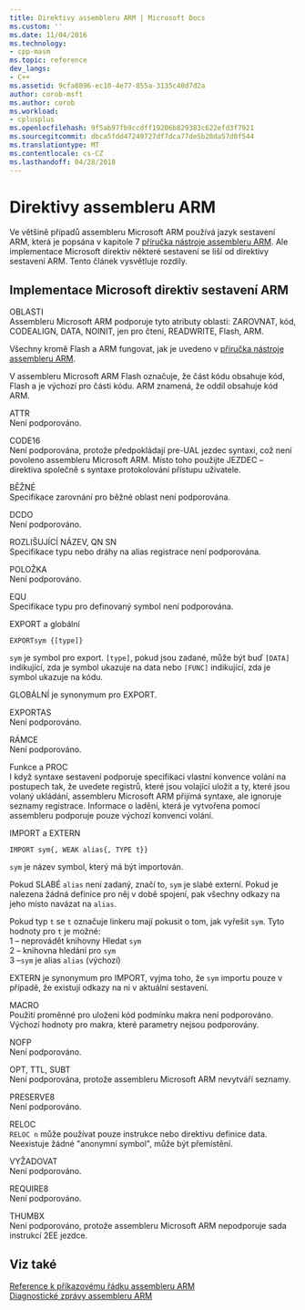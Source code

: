 ```yaml
---
title: Direktivy assembleru ARM | Microsoft Docs
ms.custom: ''
ms.date: 11/04/2016
ms.technology:
- cpp-masm
ms.topic: reference
dev_langs:
- C++
ms.assetid: 9cfa8896-ec10-4e77-855a-3135c40d7d2a
author: corob-msft
ms.author: corob
ms.workload:
- cplusplus
ms.openlocfilehash: 9f5ab97fb9ccdff19206b829383c622efd3f7921
ms.sourcegitcommit: dbca5fdd47249727df7dca77de5b20da57d0f544
ms.translationtype: MT
ms.contentlocale: cs-CZ
ms.lasthandoff: 04/28/2018
---
```

# <a name="arm-assembler-directives"></a>Direktivy assembleru ARM
Ve většině případů assembleru Microsoft ARM používá jazyk sestavení ARM, která je popsána v kapitole 7 [příručka nástroje assembleru ARM](http://go.microsoft.com/fwlink/p/?linkid=246102). Ale implementace Microsoft direktiv některé sestavení se liší od direktivy sestavení ARM. Tento článek vysvětluje rozdíly.  
  
## <a name="microsoft-implementations-of-arm-assembly-directives"></a>Implementace Microsoft direktiv sestavení ARM  
 OBLASTI  
 Assembleru Microsoft ARM podporuje tyto atributy oblasti: ZAROVNAT, kód, CODEALIGN, DATA, NOINIT, jen pro čtení, READWRITE, Flash, ARM.  
  
 Všechny kromě Flash a ARM fungovat, jak je uvedeno v [příručka nástroje assembleru ARM](http://go.microsoft.com/fwlink/p/?linkid=246102).  
  
 V assembleru Microsoft ARM Flash označuje, že část kódu obsahuje kód, Flash a je výchozí pro části kódu.  ARM znamená, že oddíl obsahuje kód ARM.  
  
 ATTR  
 Není podporováno.  
  
 CODE16  
 Není podporována, protože předpokládají pre-UAL jezdec syntaxi, což není povoleno assembleru Microsoft ARM.  Místo toho použijte JEZDEC – direktiva společně s syntaxe protokolování přístupu uživatele.  
  
 BĚŽNÉ  
 Specifikace zarovnání pro běžné oblast není podporována.  
  
 DCDO  
 Není podporováno.  
  
 ROZLIŠUJÍCÍ NÁZEV, QN SN  
 Specifikace typu nebo dráhy na alias registrace není podporována.  
  
 POLOŽKA  
 Není podporováno.  
  
 EQU  
 Specifikace typu pro definovaný symbol není podporována.  
  
 EXPORT a globální  
 ```  
EXPORTsym {[type]}  
```  
  
 `sym` je symbol pro export.  `[type]`, pokud jsou zadané, může být buď `[DATA]` indikující, zda je symbol ukazuje na data nebo `[FUNC]` indikující, zda je symbol ukazuje na kódu.  
  
 GLOBÁLNÍ je synonymum pro EXPORT.  
  
 EXPORTAS  
 Není podporováno.  
  
 RÁMCE  
 Není podporováno.  
  
 Funkce a PROC  
 I když syntaxe sestavení podporuje specifikaci vlastní konvence volání na postupech tak, že uvedete registrů, které jsou volající uložit a ty, které jsou volaný ukládání, assembleru Microsoft ARM přijímá syntaxe, ale ignoruje seznamy registrace.  Informace o ladění, která je vytvořena pomocí assembleru podporuje pouze výchozí konvenci volání.  
  
 IMPORT a EXTERN  
 ```  
IMPORT sym{, WEAK alias{, TYPE t}}  
```  
  
 `sym` je název symbol, který má být importován.  
  
 Pokud SLABÉ `alias` není zadaný, značí to, `sym` je slabé externí. Pokud je nalezena žádná definice pro něj v době spojení, pak všechny odkazy na jeho místo navázat na `alias`.  
  
 Pokud typ `t` se `t` označuje linkeru mají pokusit o tom, jak vyřešit `sym`.  Tyto hodnoty pro `t` je možné:   
1 – neprovádět knihovny Hledat `sym`  
2 – knihovna hledání pro `sym`  
3 –`sym` je alias `alias` (výchozí)  
  
 EXTERN je synonymum pro IMPORT, vyjma toho, že `sym` importu pouze v případě, že existují odkazy na ni v aktuální sestavení.  
  
 MACRO  
 Použití proměnné pro uložení kód podmínku makra není podporováno. Výchozí hodnoty pro makra, které parametry nejsou podporovány.  
  
 NOFP  
 Není podporováno.  
  
 OPT, TTL, SUBT  
 Není podporována, protože assembleru Microsoft ARM nevytváří seznamy.  
  
 PRESERVE8  
 Není podporováno.  
  
 RELOC  
 `RELOC n` může používat pouze instrukce nebo direktivu definice data. Neexistuje žádné "anonymní symbol", může být přemístění.  
  
 VYŽADOVAT  
 Není podporováno.  
  
 REQUIRE8  
 Není podporováno.  
  
 THUMBX  
 Není podporováno, protože assembleru Microsoft ARM nepodporuje sada instrukcí 2EE jezdce.  
  
## <a name="see-also"></a>Viz také  
 [Reference k příkazovému řádku assembleru ARM](../../assembler/arm/arm-assembler-command-line-reference.md)   
 [Diagnostické zprávy assembleru ARM](../../assembler/arm/arm-assembler-diagnostic-messages.md)